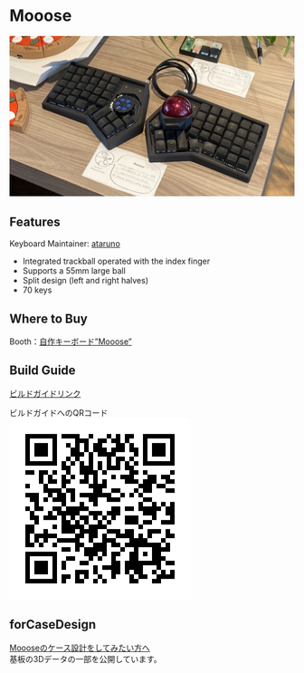 # Mooose

![Mooose_image](https://github.com/ataruno/Mooose/blob/main/image/Mooose_1.jpg)

## Features
Keyboard Maintainer: [ataruno](https://github.com/ataruno)  
* Integrated trackball operated with the index finger  
* Supports a 55mm large ball  
* Split design (left and right halves)  
* 70 keys  

## Where to Buy
Booth：[自作キーボード”Mooose”](https://ataruno.booth.pm/items/5795449)

## Build Guide
[ビルドガイドリンク](https://github.com/ataruno/Mooose/blob/main/build_guide/build_guide.md)

ビルドガイドへのQRコード  
![ ](https://github.com/ataruno/Mooose/blob/main/image/Mooose%E3%83%93%E3%83%AB%E3%83%89%E3%82%AC%E3%82%A4%E3%83%89%E3%81%AEQR%E3%82%B3%E3%83%BC%E3%83%89.png)

## forCaseDesign
[Moooseのケース設計をしてみたい方へ](https://github.com/ataruno/Mooose/blob/main/forCaseDesign/forCaseDesign.md)  
基板の3Dデータの一部を公開しています。  

